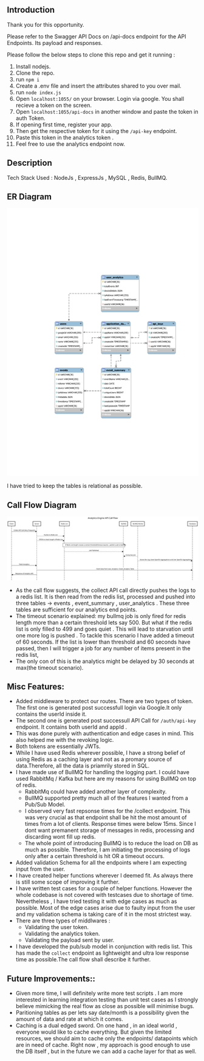 ## Introduction
Thank you for this opportunity.

Please refer to the Swagger API Docs on /api-docs endpoint for the API Endpoints. Its payload and responses.

Please follow the below steps to clone this repo and get it running :
1. Install nodejs.
2. Clone the repo.
3. run ```npm i```
4. Create a .env file and insert the attributes shared to you over mail.
5. run ```node index.js```
6. Open ```localhost:1055/``` on your browser. Login via google. You shall recieve a token on the screen.
7. Open ```localhost:1055/api-docs``` in another window and paste the token in auth Token.
8. If opening first time, register your app.
9. Then get the respective token for it using the ```/api-key``` endpoint.
10. Paste this token in the analytics token . 
11. Feel free to use the analytics endpoint now.

## Description 
Tech Stack Used : NodeJs , ExpressJs , MySQL , Redis, BullMQ.

## ER Diagram

![ER Digram](./Diagrams/ER-diagram.svg)

I have tried to keep the tables is relational as possible.

## Call Flow Diagram 

![Call Flow Diagram](./Diagrams/Call-Flow.svg)

* As the call flow suggests, the collect API call directly pushes the logs to a redis list. It is then read from the redis list, processed and pushed into three tables -> events , event_summary , user_analytics . These three tables are sufficient for our analytics end points.
* The timeout scenario explained: my bullmq job is only fired for redis length more than a certain threshold lets say 500. But what if the redis list is only filled to 499 and goes quiet . This will lead to starvation until one more log is pushed . To tackle this scenario I have added a timeout of 60 seconds. If the list is lower than threshold and 60 seconds have passed, then I will trigger a job for any number of items present in the redis list,
* The only con of this is the analytics might be delayed by 30 seconds at max(the timeout scenario).

## Misc Features:

* Added middleware to protect our routes. There are two types of token. The first one is generated post successfull login via Google.It only contains the userId inside it.
* The second one is generated post successull API Call for ```/auth/api-key``` endpoint. It contains both userId and appId .
* This was done purely with authentication and edge cases in mind. This also helped me with the revoking logic.
* Both tokens are essentially JWTs.
* While I have used Redis wherever possible, I have a strong belief of using Redis as a caching layer and not as a promary source of data.Therefore, all the data is priamrily stored in SQL.
* I have made use of BullMQ for handling the logging part. I could have used RabbitMq / Kafka but here are my reasons for using BullMQ on top of redis.
    * RabbitMq could have added another layer of complexity.
    * BullMQ supported pretty much all of the features I wanted from a Pub/Sub Model.
    * I observed very fast repsonse times for the /collect endpoint. This was very crucial as that endpoint shall be hit the most amount of times from a lot of clients. Response times were below 15ms. Since I dont want premanent storage of messages in redis, processing and discarding wont fill up redis.
    * The whole point of introducing BullMQ is to reduce the load on DB as much as possible. Therefore, I am  initiating the processing of logs only after a certain threshold is hit OR a timeout occurs.
* Added validation Schema for all the endpoints where I am expecting input from the user.
* I have created helper functions wherever I deemed fit. As always there is still some scope of improving it further.
* I have written test cases for a couple of helper functions. However the whole codebase is not covered with testcases due to shortage of time. Nevertheless , I have tried testing it with edge cases as much as possible. Most of the edge cases arise due to faulty input from the user and my validation schema is taking care of it in the most strictest way.
* There are three types of middlwares : 
    * Validating the user token.
    * Validating the analytics token.
    * Validating the payload sent by user.
* I have developed the pub/sub model in conjunction with redis list. This has made the ```collect``` endpoint as lightweight and ultra low response time as possible.The call flow shall describe it further.


## Future Improvements::

* Given more time, I will definitely write more test scripts . I am more interested in learning integration testing than unit test cases as I strongly believe mimicking the real flow as close as possible will minimise bugs.
* Paritioning tables as per lets say date/month is a possibility given the amount of data and rate at which it comes.
* Caching is a dual edged sword. On one hand , in an ideal world , everyone would like to cache everything. But given the limited resources, we should aim to cache only the endpoints/ datapoints which are in need of cache. Right now , my approach is good enough to use the DB itself , but in the future we can add a cache layer for that as well.